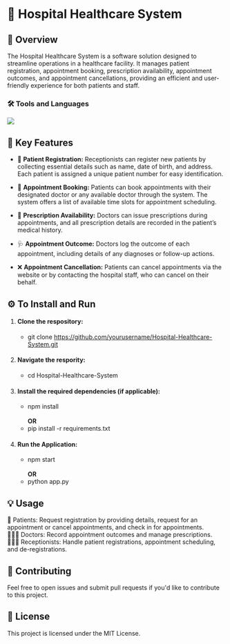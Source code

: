 # 🏥 Hospital Healthcare System
## 📝 Overview
The Hospital Healthcare System is a software solution designed to streamline operations in a healthcare facility. It manages patient registration, appointment booking, prescription availability, appointment outcomes, and appointment cancellations, providing an efficient and user-friendly experience for both patients and staff. <br>
### 🛠️ **Tools and Languages**

[![](https://skillicons.dev/icons?i=py,mysql&perline=12)]()
         
## 🚀 Key Features
- 📝 **Patient Registration:** Receptionists can register new patients by collecting essential details such as name, date of birth, and address. Each patient is assigned a unique patient number for easy identification.

- 📅 **Appointment Booking:** Patients can book appointments with their designated doctor or any available doctor through the system. The system offers a list of available time slots for appointment scheduling.

- 💊 **Prescription Availability:** Doctors can issue prescriptions during appointments, and all prescription details are recorded in the patient’s medical history.

- 🩺 **Appointment Outcome:** Doctors log the outcome of each appointment, including details of any diagnoses or follow-up actions.

- ❌ **Appointment Cancellation:** Patients can cancel appointments via the website or by contacting the hospital staff, who can cancel on their behalf.

## ⚙️  To Install and Run
1. #### Clone the respository:
   - git clone https://github.com/yourusername/Hospital-Healthcare-System.git
2. #### Navigate the respority:
   - cd Hospital-Healthcare-System
3. #### Install the required dependencies (if applicable):
   - npm install <br><br>
       **OR** <br>
   - pip install -r requirements.txt <br>
4. #### Run the Application:
   - npm start <br><br>
       **OR** <br>
   - python app.py

## 💡 Usage
👤 Patients: Request registration by providing details, request for an appointment or cancel appointments, and check in for appointments.<br>
👩🏽‍⚕️ Doctors: Record appointment outcomes and manage prescriptions.<br>
👩🏽‍💻 Receptionists: Handle patient registrations, appointment scheduling, and de-registrations.

## 🤝 Contributing
Feel free to open issues and submit pull requests if you'd like to contribute to this project.

## 📝 License
This project is licensed under the MIT License.
